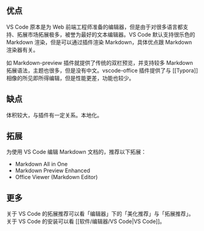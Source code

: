 ## 优点

VS Code 原本是为 Web 前端工程师准备的编辑器，但是由于对很多语言都支持、拓展市场拓展极多，被誉为最好的文本编辑器。VS Code 默认支持很乐色的 Markdown 渲染，但是可以通过插件渲染 Markdown，具体优点跟 Markdown 渲染器有关。

如 Markdown-preview 插件就提供了传统的双栏预览，并支持较多 Markdown 拓展语法，主题也很多，但是没有中文。vscode-office 插件提供了与 [[Typora]] 相像的所见即所得编辑，但是性能更差，功能也较少。

## 缺点

体积较大，与插件有一定关系。本地化。

## 拓展

为使用 VS Code 编辑 Markdown 文档的，推荐以下拓展：

- Markdown All in One
- Markdown Preview Enhanced
- Office Viewer (Markdown Editor)

## 更多

关于 VS Code 的拓展推荐可以看「编辑器」下的「美化推荐」与「拓展推荐」。关于 VS Code 的安装可以看 [[软件/编辑器/VS Code|VS Code]]。